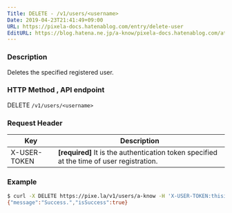 ```yaml
---
Title: DELETE - /v1/users/<username>
Date: 2019-04-23T21:41:49+09:00
URL: https://pixela-docs.hatenablog.com/entry/delete-user
EditURL: https://blog.hatena.ne.jp/a-know/pixela-docs.hatenablog.com/atom/entry/17680117127076345877
---
```


### Description
Deletes the specified registered user.

### HTTP Method , API endpoint
<span class="badge badge-delete">DELETE</span> `/v1/users/<username>`

### Request Header

|Key|Description|
|---|---|
|X-USER-TOKEN|**[required]** It is the authentication token specified at the time of user registration.|


### Example

```sh
$ curl -X DELETE https://pixe.la/v1/users/a-know -H 'X-USER-TOKEN:thisissecret'
{"message":"Success.","isSuccess":true}
```
